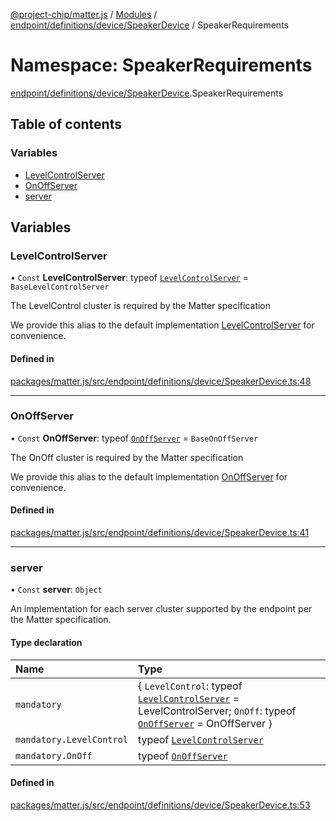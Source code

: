 [@project-chip/matter.js](../README.md) / [Modules](../modules.md) / [endpoint/definitions/device/SpeakerDevice](endpoint_definitions_device_SpeakerDevice.md) / SpeakerRequirements

# Namespace: SpeakerRequirements

[endpoint/definitions/device/SpeakerDevice](endpoint_definitions_device_SpeakerDevice.md).SpeakerRequirements

## Table of contents

### Variables

- [LevelControlServer](endpoint_definitions_device_SpeakerDevice.SpeakerRequirements.md#levelcontrolserver)
- [OnOffServer](endpoint_definitions_device_SpeakerDevice.SpeakerRequirements.md#onoffserver)
- [server](endpoint_definitions_device_SpeakerDevice.SpeakerRequirements.md#server)

## Variables

### LevelControlServer

• `Const` **LevelControlServer**: typeof [`LevelControlServer`](../classes/behavior_definitions_level_control_export.LevelControlServer.md) = `BaseLevelControlServer`

The LevelControl cluster is required by the Matter specification

We provide this alias to the default implementation [LevelControlServer](endpoint_definitions_device_SpeakerDevice.SpeakerRequirements.md#levelcontrolserver) for convenience.

#### Defined in

[packages/matter.js/src/endpoint/definitions/device/SpeakerDevice.ts:48](https://github.com/project-chip/matter.js/blob/5f71eedebdb9fa54338bde320c311bb359b7455d/packages/matter.js/src/endpoint/definitions/device/SpeakerDevice.ts#L48)

___

### OnOffServer

• `Const` **OnOffServer**: typeof [`OnOffServer`](behavior_definitions_on_off_export.OnOffServer.md) = `BaseOnOffServer`

The OnOff cluster is required by the Matter specification

We provide this alias to the default implementation [OnOffServer](endpoint_definitions_device_SpeakerDevice.SpeakerRequirements.md#onoffserver) for convenience.

#### Defined in

[packages/matter.js/src/endpoint/definitions/device/SpeakerDevice.ts:41](https://github.com/project-chip/matter.js/blob/5f71eedebdb9fa54338bde320c311bb359b7455d/packages/matter.js/src/endpoint/definitions/device/SpeakerDevice.ts#L41)

___

### server

• `Const` **server**: `Object`

An implementation for each server cluster supported by the endpoint per the Matter specification.

#### Type declaration

| Name | Type |
| :------ | :------ |
| `mandatory` | \{ `LevelControl`: typeof [`LevelControlServer`](../classes/behavior_definitions_level_control_export.LevelControlServer.md) = LevelControlServer; `OnOff`: typeof [`OnOffServer`](behavior_definitions_on_off_export.OnOffServer.md) = OnOffServer } |
| `mandatory.LevelControl` | typeof [`LevelControlServer`](../classes/behavior_definitions_level_control_export.LevelControlServer.md) |
| `mandatory.OnOff` | typeof [`OnOffServer`](behavior_definitions_on_off_export.OnOffServer.md) |

#### Defined in

[packages/matter.js/src/endpoint/definitions/device/SpeakerDevice.ts:53](https://github.com/project-chip/matter.js/blob/5f71eedebdb9fa54338bde320c311bb359b7455d/packages/matter.js/src/endpoint/definitions/device/SpeakerDevice.ts#L53)
